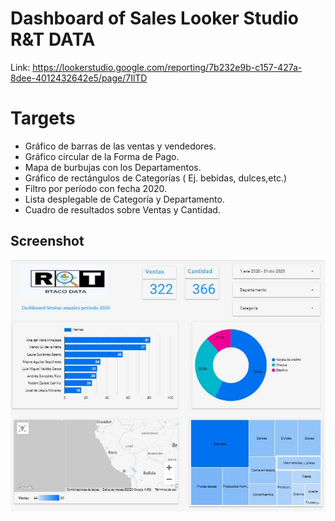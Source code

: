 # Dashboard of Sales Looker Studio R&T DATA

Link: https://lookerstudio.google.com/reporting/7b232e9b-c157-427a-8dee-4012432642e5/page/7IlTD

# Targets

* Gráfico de barras de las ventas y vendedores.
* Gráfico circular de la Forma de Pago.
* Mapa de burbujas con los Departamentos.
* Gráfico de rectángulos de Categorías ( Ej. bebidas, dulces,etc.)
* Filtro por período con fecha 2020.
* Lista desplegable de Categoría y Departamento.
* Cuadro de resultados sobre Ventas y Cantidad.

## Screenshot

![](dashboard.jpg)
